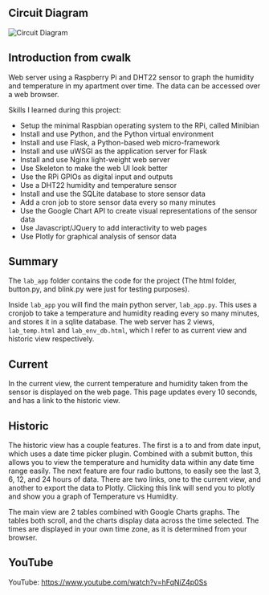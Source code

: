 ## Circuit Diagram

![Circuit Diagram](/Circuit.png?raw=true "Circuit Diagram")

## Introduction from cwalk
Web server using a Raspberry Pi and DHT22 sensor to graph the humidity and temperature in my apartment over time. The data can be accessed over a web browser.

Skills I learned during this project:
- Setup the minimal Raspbian operating system to the RPi, called Minibian
- Install and use Python, and the Python virtual environment
- Install and use Flask, a Python-based web micro-framework
- Install and use uWSGI as the application server for Flask
- Install and use Nginx light-weight web server
- Use Skeleton to make the web UI look better
- Use the RPi GPIOs as digital input and outputs
- Use a DHT22 humidity and temperature sensor
- Install and use the SQLite database to store sensor data
- Add a cron job to store sensor data every so many minutes
- Use the Google Chart API to create visual representations of the sensor data
- Use Javascript/JQuery to add interactivity to web pages
- Use Plotly for graphical analysis of sensor data

## Summary

The `lab_app` folder contains the code for the project (The html folder, button.py, and blink.py were just for testing purposes).

Inside `lab_app` you will find the main python server, `lab_app.py`. This uses a cronjob to take a temperature and humidity reading every so many minutes, and stores it in a sqlite database. The web server has 2 views, `lab_temp.html` and `lab_env_db.html`, which I refer to as current view and historic view respectively.

## Current

In the current view, the current temperature and humidity taken from the sensor is displayed on the web page. This page updates every 10 seconds, and has a link to the historic view.

## Historic

The historic view has a couple features. The first is a to and from date input, which uses a date time picker plugin. Combined with a submit button, this allows you to view the temperature and humidity data within any date time range easily. The next feature are four radio buttons, to easily see the last 3, 6, 12, and 24 hours of data. There are two links, one to the current view, and another to export the data to Plotly. Clicking this link will send you to plotly and show you a graph of Temperature vs Humidity.

The main view are 2 tables combined with Google Charts graphs. The tables both scroll, and the charts display data across the time selected. The times are displayed in your own time zone, as it is determined from your browser.

## YouTube

YouTube: https://www.youtube.com/watch?v=hFqNiZ4p0Ss

